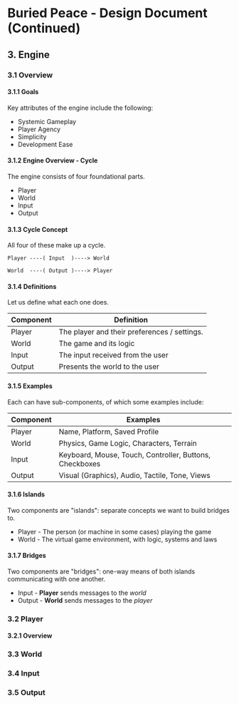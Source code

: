 # Buried Peace - Design Document (Continued)


## 3. Engine

### 3.1 Overview

#### 3.1.1 Goals

Key attributes of the engine include the following:

- Systemic Gameplay
- Player Agency
- Simplicity
- Development Ease

#### 3.1.2 Engine Overview - Cycle

The engine consists of four foundational parts.

- Player
- World
- Input
- Output

#### 3.1.3 Cycle Concept

All four of these make up a cycle.

    Player ----( Input  )----> World

    World  ----( Output )----> Player

#### 3.1.4 Definitions

Let us define what each one does.

Component   | Definition
------------|----------------------
Player      | The player and their preferences / settings.
World       | The game and its logic
Input       | The input received from the user
Output      | Presents the world to the user

#### 3.1.5 Examples

Each can have sub-components, of which some examples include:

Component   | Examples
------------|------
Player      | Name, Platform, Saved Profile
World       | Physics, Game Logic, Characters, Terrain
Input       | Keyboard, Mouse, Touch, Controller, Buttons, Checkboxes
Output      | Visual (Graphics), Audio, Tactile, Tone, Views

#### 3.1.6 Islands

Two components are "islands": separate concepts we want to build bridges to.

- Player - The person (or machine in some cases) playing the game
- World - The virtual game environment, with logic, systems and laws

#### 3.1.7 Bridges

Two components are "bridges": one-way means of both islands communicating with one another.

- Input - **Player** sends messages to the *world*
- Output - **World** sends messages to the *player*

### 3.2 Player

#### 3.2.1 Overview



### 3.3 World

### 3.4 Input

### 3.5 Output